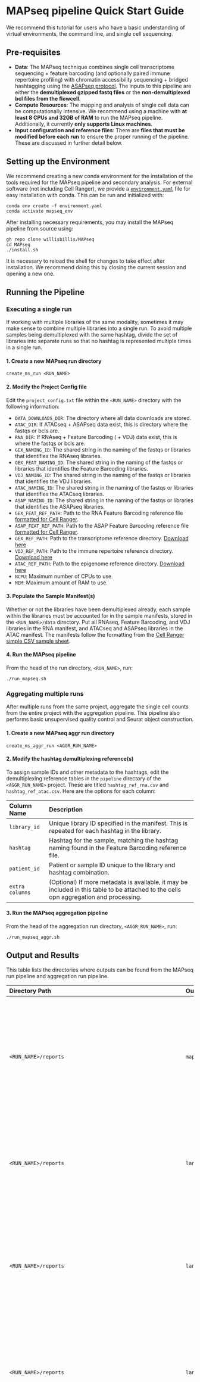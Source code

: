 # MAPseq pipeline Quick Start Guide
We recommend this tutorial for users who have a basic understanding of virtual environments, the command line, and single cell sequencing.

## Pre-requisites
- **Data**: The MAPseq technique combines single cell transcriptome sequencing + feature barcoding (and optionally paired immune repertoire profiling) with chromatin accessibility sequencing + bridged hashtagging using the [ASAPseq protocol](https://cite-seq.com/asapseq/). The inputs to this pipeline are either the **demultiplexed gzipped fastq files** or the **non-demultiplexed bcl files from the flowcell**.
- **Compute Resources**: The mapping and analysis of single cell data can be computationally intensive. We recommend using a machine with **at least 8 CPUs and 32GB of RAM** to run the MAPseq pipeline. Additionally, it currently **only supports Linux machines**.
- **Input configuration and reference files**: There are **files that must be modified before each run** to ensure the proper running of the pipeline. These are discussed in further detail below.

## Setting up the Environment

We recommend creating a new conda environment for the installation of the tools required for the MAPseq pipeline and secondary analysis. For external software (not including Cell Ranger), we provide a [`environment.yaml`](environment.yaml) file for easy installation with conda. This can be run and initialized with:

```
conda env create -f environment.yaml
conda activate mapseq_env
```

After installing necessary requirements, you may install the MAPseq pipeline from source using:

```
gh repo clone willisbillis/MAPseq
cd MAPseq
./install.sh
```

It is necessary to reload the shell for changes to take effect after installation. We recommend doing this by closing the current session and opening a new one.

## Running the Pipeline

### Executing a single run
If working with multiple libraries of the same modality, sometimes it may make sense to combine multiple libraries into a single run. To avoid multiple samples being demultiplexed with the same hashtag, divide the set of libraries into separate runs so that no hashtag is represented multiple times in a single run.

#### 1. Create a new MAPseq run directory
    create_ms_run <RUN_NAME>

#### 2. Modify the Project Config file
Edit the `project_config.txt` file within the `<RUN_NAME>` directory with the following information:

- `DATA_DOWNLOADS_DIR`: The directory where all data downloads are stored.
- `ATAC_DIR`: If ATACseq + ASAPseq data exist, this is directory where the fastqs or bcls are.
- `RNA_DIR`: If RNAseq + Feature Barcoding ( + VDJ) data exist, this is where the fastqs or bcls are.
- `GEX_NAMING_ID`: The shared string in the naming of the fastqs or libraries that identifies the RNAseq libraries.
- `GEX_FEAT_NAMING_ID`: The shared string in the naming of the fastqs or libraries that identifies the Feature Barcoding libraries.
- `VDJ_NAMING_ID`: The shared string in the naming of the fastqs or libraries that identifies the VDJ libraries.
- `ATAC_NAMING_ID`: The shared string in the naming of the fastqs or libraries that identifies the ATACseq libraries.
- `ASAP_NAMING_ID`: The shared string in the naming of the fastqs or libraries that identifies the ASAPseq libraries.
- `GEX_FEAT_REF_PATH`: Path to the RNA Feature Barcoding reference file [formatted for Cell Ranger](https://www.10xgenomics.com/support/software/cell-ranger/latest/analysis/running-pipelines/cr-feature-bc-analysis#feature-ref).
- `ASAP_FEAT_REF_PATH`: Path to the ASAP Feature Barcoding reference file [formatted for Cell Ranger](https://www.10xgenomics.com/support/software/cell-ranger/latest/analysis/running-pipelines/cr-feature-bc-analysis#feature-ref).
- `GEX_REF_PATH`: Path to the transcriptome reference directory. [Download here](https://www.10xgenomics.com/support/software/cell-ranger/downloads#reference-downloads)
- `VDJ_REF_PATH`: Path to the immune repertoire reference directory. [Download here](https://www.10xgenomics.com/support/software/cell-ranger/downloads#reference-downloads)
- `ATAC_REF_PATH`: Path to the epigenome reference directory. [Download here](https://www.10xgenomics.com/support/software/cell-ranger/downloads#reference-downloads)
- `NCPU`: Maximum number of CPUs to use.
- `MEM`: Maximum amount of RAM to use.

#### 3. Populate the Sample Manifest(s)
Whether or not the libraries have been demultiplexed already, each sample within the libraries must be accounted for in the sample manifests, stored in the `<RUN_NAME>/data` directory. Put all RNAseq, Feature Barcoding, and VDJ libraries in the RNA manifest, and ATACseq and ASAPseq libraries in the ATAC manifest. The manifests follow the formatting from the [Cell Ranger simple CSV sample sheet](https://www.10xgenomics.com/support/software/cell-ranger/latest/analysis/inputs/cr-mkfastq#running-with-simple-csv).

#### 4. Run the MAPseq pipeline
From the head of the run directory, `<RUN_NAME>`, run:

    ./run_mapseq.sh

### Aggregating multiple runs
After multiple runs from the same project, aggregate the single cell counts from the entire project with the aggregation pipeline.
This pipeline also performs basic unsupervised quality control and Seurat object construction.

#### 1. Create a new MAPseq aggr run directory

    create_ms_aggr_run <AGGR_RUN_NAME>

#### 2. Modify the hashtag demultiplexing reference(s)
To assign sample IDs and other metadata to the hashtags, edit the demultiplexing reference tables in the `pipeline` directory of the `<AGGR_RUN_NAME>` project. These are titled `hashtag_ref_rna.csv` and `hashtag_ref_atac.csv`. Here are the options for each column:

**Column Name** | **Description**
:--- | :---
`library_id` | Unique library ID specified in the manifest. This is repeated for each hashtag in the library.
`hashtag` | Hashtag for the sample, matching the hashtag naming found in the Feature Barcoding reference file.
`patient_id` | Patient or sample ID unique to the library and hashtag combination.
`extra columns` | (Optional) If more metadata is available, it may be included in this table to be attached to the cells opn aggregation and processing.

#### 3. Run the MAPseq aggregation pipeline
From the head of the aggregation run directory, `<AGGR_RUN_NAME>`, run:

    ./run_mapseq_aggr.sh

## Output and Results
This table lists the directories where outputs can be found from the MAPseq run pipeline
and aggregation run pipeline.

**Directory Path** | **Output** | **Description**
:--- | :--- | :---
`<RUN_NAME>/reports` | `mapping.report_<LIBRARY_NAME>.html` | Cell Ranger single cell mapping report for each library within the run. Quality control metrics like number of cells captured, quality of libraries, and any warnings or errors with the mapping will be found here.
`<RUN_NAME>/reports` | `lane.stats_<PROJECT_NAME>_RNA.html` | Aggregated demultiplexed RNA+FB(+VDJ) read counts by lane of the flowcell. *Only available if library reads were demultiplexed by the MAPseq pipeline.*
`<RUN_NAME>/reports` | `laneBarcode.stats_<RUN_NAME>_RNA.html` | Aggregated demultiplexed RNA+FB(+VDJ) read counts by barcode sequence. Also includes top unknown barcodes. *Only available if library reads were demultiplexed by the MAPseq pipeline.*
`<RUN_NAME>/reports` | `lane.stats_<PROJECT_NAME>_ATAC.html` | Aggregated demultiplexed ATAC+ASAP fragment and read counts by lane of the flowcell. *Only available if library reads were demultiplexed by the MAPseq pipeline.*
`<RUN_NAME>/reports` | `laneBarcode.stats_<RUN_NAME>_ATAC.html` | Aggregated demultiplexed ATAC+ASAP fragment and read counts by barcode sequence. Also includes top unknown barcodes. *Only available if library reads were demultiplexed by the MAPseq pipeline.*
`<RUN_NAME>/pipeline/RNA.FB.VDJ/<LIBRARY_NAME>` | `outs/` | RNA + FB ( + VDJ) Cell Ranger outputs to be fed into single cell analysis software like [Seurat](https://satijalab.org/seurat/).
`<RUN_NAME>/pipeline/ATAC.ASAP/ATAC/<LIBRARY_NAME>` | `outs/` | ATAC Cell Ranger outputs to be fed into single cell analysis software like [Signac](https://stuartlab.org/signac/).
`<RUN_NAME>/pipeline/ATAC.ASAP/ASAP/<LIBRARY_NAME>` | `featurecounts/` | ASAP outputs from the [kite](https://github.com/pachterlab/kite) analysis software. The ASAP reads are processed with the help of [code from Caleb Lareau](https://github.com/caleblareau/asap_to_kite).
`<AGGR_RUN_NAME>/pipeline/RNA.FB.VDJ/<AGGR_RUN_NAME>_aggr` | `outs/`| Cell Ranger aggr outputs to be fed into single cell analysis software like [Seurat](https://satijalab.org/seurat/).
`<AGGR_RUN_NAME>/analysis/RNA.FB.VDJ/data` | `raw_rna.hto.adt_<AGGR_RUN_NAME>.RDS` | Raw non-quality controlled RNA+FB Seurat object.
`<AGGR_RUN_NAME>/analysis/ATAC.ASAP/data` | `raw_atac.hto_<AGGR_RUN_NAME>.RDS` | Raw non-quality controlled ATAC+ASAP Seurat object.
`<AGGR_RUN_NAME>/analysis/ATAC.ASAP` | `library_stats.<AGGR_RUN_NAME>.csv` | ATAC+ASAP demultiplexing statistics table, containing information about number of cells captured from ATAC and ASAP libraries as well as overlap between the two.

## Additional Tips and FAQs
If you have a question, error, or bug to report, please submit a ticket using the [issue page](https://github.com/willisbillis/MAPseq/issues).

### Q1. I only have RNA+FB (or RNA+FB+VDJ or ATAC+ASAP) fastqs. Can I run the MAPseq pipeline still?
**A1: Yes. The MAPseq pipeline is built to detect which modalities have fastqs available to be mapped, such as RNA with or without BCR/TCR profiling as well as solely ATAC+ASAP or solely RNA+FB(+VDJ).**
